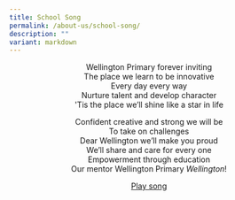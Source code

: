 ```yaml
---
title: School Song
permalink: /about-us/school-song/
description: ""
variant: markdown
---
```

<center> Wellington Primary forever inviting <br>
The place we learn to be innovative <br>
Every day every way <br>
Nurture talent and develop character <br>
'Tis the place we’ll shine like a star in life

<p> 

Confident creative and strong we will be <br>
To take on challenges <br>
Dear Wellington we’ll make you proud <br>
We’ll share and care for every one <br>
Empowerment through education <br>
Our mentor Wellington Primary&nbsp;*Wellington*!
</p><p>

<a href="https://for.edu.sg/wtps-song">Play song</a><br></p></center>